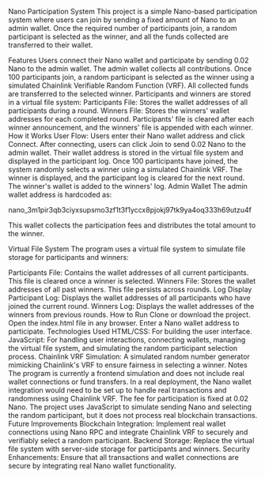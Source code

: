 Nano Participation System
This project is a simple Nano-based participation system where users can join by sending a fixed amount of Nano to an admin wallet. Once the required number of participants join, a random participant is selected as the winner, and all the funds collected are transferred to their wallet.

Features
Users connect their Nano wallet and participate by sending 0.02 Nano to the admin wallet.
The admin wallet collects all contributions.
Once 100 participants join, a random participant is selected as the winner using a simulated Chainlink Verifiable Random Function (VRF).
All collected funds are transferred to the selected winner.
Participants and winners are stored in a virtual file system:
Participants File: Stores the wallet addresses of all participants during a round.
Winners File: Stores the winners' wallet addresses for each completed round.
Participants' file is cleared after each winner announcement, and the winners' file is appended with each winner.
How it Works
User Flow:
Users enter their Nano wallet address and click Connect.
After connecting, users can click Join to send 0.02 Nano to the admin wallet.
Their wallet address is stored in the virtual file system and displayed in the participant log.
Once 100 participants have joined, the system randomly selects a winner using a simulated Chainlink VRF.
The winner is displayed, and the participant log is cleared for the next round.
The winner's wallet is added to the winners' log.
Admin Wallet
The admin wallet address is hardcoded as:

nano_3m1pir3qb3ciyxsupsmo3zf1t3f1yccx8pjokj97tk9ya4oq333h69utzu4f

This wallet collects the participation fees and distributes the total amount to the winner.

Virtual File System
The program uses a virtual file system to simulate file storage for participants and winners:

Participants File: Contains the wallet addresses of all current participants. This file is cleared once a winner is selected.
Winners File: Stores the wallet addresses of all past winners. This file persists across rounds.
Log Display
Participant Log: Displays the wallet addresses of all participants who have joined the current round.
Winners Log: Displays the wallet addresses of the winners from previous rounds.
How to Run
Clone or download the project.
Open the index.html file in any browser.
Enter a Nano wallet address to participate.
Technologies Used
HTML/CSS: For building the user interface.
JavaScript: For handling user interactions, connecting wallets, managing the virtual file system, and simulating the random participant selection process.
Chainlink VRF Simulation: A simulated random number generator mimicking Chainlink's VRF to ensure fairness in selecting a winner.
Notes
The program is currently a frontend simulation and does not include real wallet connections or fund transfers. In a real deployment, the Nano wallet integration would need to be set up to handle real transactions and randomness using Chainlink VRF.
The fee for participation is fixed at 0.02 Nano.
The project uses JavaScript to simulate sending Nano and selecting the random participant, but it does not process real blockchain transactions.
Future Improvements
Blockchain Integration: Implement real wallet connections using Nano RPC and integrate Chainlink VRF to securely and verifiably select a random participant.
Backend Storage: Replace the virtual file system with server-side storage for participants and winners.
Security Enhancements: Ensure that all transactions and wallet connections are secure by integrating real Nano wallet functionality.

